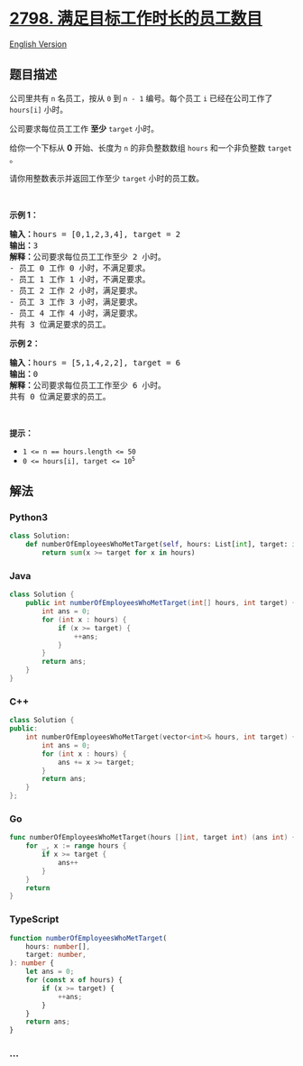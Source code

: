 # [2798. 满足目标工作时长的员工数目](https://leetcode.cn/problems/number-of-employees-who-met-the-target)

[English Version](/solution/2700-2799/2798.Number%20of%20Employees%20Who%20Met%20the%20Target/README_EN.md)

## 题目描述

<!-- 这里写题目描述 -->

<p>公司里共有 <code>n</code> 名员工，按从 <code>0</code> 到 <code>n - 1</code> 编号。每个员工 <code>i</code> 已经在公司工作了 <code>hours[i]</code> 小时。</p>

<p>公司要求每位员工工作&nbsp;<strong>至少</strong> <code>target</code> 小时。</p>

<p>给你一个下标从 <strong>0</strong> 开始、长度为 <code>n</code> 的非负整数数组 <code>hours</code> 和一个非负整数 <code>target</code> 。</p>

<p>请你用整数表示并返回工作至少 <code>target</code> 小时的员工数。</p>

<p>&nbsp;</p>

<p><strong>示例 1：</strong></p>

<pre><strong>输入：</strong>hours = [0,1,2,3,4], target = 2
<strong>输出：</strong>3
<strong>解释：</strong>公司要求每位员工工作至少 2 小时。
- 员工 0 工作 0 小时，不满足要求。
- 员工 1 工作 1 小时，不满足要求。
- 员工 2 工作 2 小时，满足要求。
- 员工 3 工作 3 小时，满足要求。
- 员工 4 工作 4 小时，满足要求。
共有 3 位满足要求的员工。
</pre>

<p><strong>示例 2：</strong></p>

<pre><strong>输入：</strong>hours = [5,1,4,2,2], target = 6
<strong>输出：</strong>0
<strong>解释：</strong>公司要求每位员工工作至少 6 小时。
共有 0 位满足要求的员工。
</pre>

<p>&nbsp;</p>

<p><strong>提示：</strong></p>

<ul>
	<li><code>1 &lt;= n == hours.length &lt;= 50</code></li>
	<li><code>0 &lt;=&nbsp;hours[i], target &lt;= 10<sup>5</sup></code></li>
</ul>

## 解法

<!-- 这里可写通用的实现逻辑 -->

<!-- tabs:start -->

### **Python3**

<!-- 这里可写当前语言的特殊实现逻辑 -->

```python
class Solution:
    def numberOfEmployeesWhoMetTarget(self, hours: List[int], target: int) -> int:
        return sum(x >= target for x in hours)
```

### **Java**

<!-- 这里可写当前语言的特殊实现逻辑 -->

```java
class Solution {
    public int numberOfEmployeesWhoMetTarget(int[] hours, int target) {
        int ans = 0;
        for (int x : hours) {
            if (x >= target) {
                ++ans;
            }
        }
        return ans;
    }
}
```

### **C++**

```cpp
class Solution {
public:
    int numberOfEmployeesWhoMetTarget(vector<int>& hours, int target) {
        int ans = 0;
        for (int x : hours) {
            ans += x >= target;
        }
        return ans;
    }
};
```

### **Go**

```go
func numberOfEmployeesWhoMetTarget(hours []int, target int) (ans int) {
	for _, x := range hours {
		if x >= target {
			ans++
		}
	}
	return
}
```

### **TypeScript**

```ts
function numberOfEmployeesWhoMetTarget(
    hours: number[],
    target: number,
): number {
    let ans = 0;
    for (const x of hours) {
        if (x >= target) {
            ++ans;
        }
    }
    return ans;
}
```

### **...**

```

```

<!-- tabs:end -->
